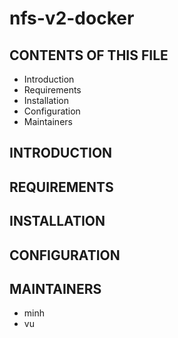 # nfs-v2-docker
CONTENTS OF THIS FILE
---------------------

 * Introduction
 * Requirements
 * Installation
 * Configuration
 * Maintainers


INTRODUCTION
------------



REQUIREMENTS
------------


INSTALLATION
------------


CONFIGURATION
-------------


MAINTAINERS
-----------
* minh
* vu